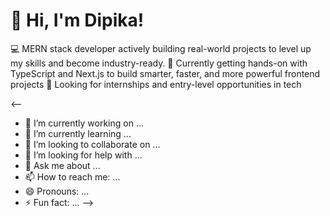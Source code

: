 # 👋 Hi, I'm Dipika!

💻 MERN stack developer actively building real-world projects to level up my skills and become industry-ready.
📘 Currently getting hands-on with TypeScript and Next.js to build smarter, faster, and more powerful frontend projects
🚀 Looking for internships and entry-level opportunities in tech

<--
- 🔭 I’m currently working on ...
- 🌱 I’m currently learning ...
- 👯 I’m looking to collaborate on ...
- 🤔 I’m looking for help with ...
- 💬 Ask me about ...
- 📫 How to reach me: ...
- 😄 Pronouns: ...
- ⚡ Fun fact: ...
-->

